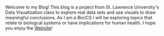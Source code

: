 Welcome to my Blog!
This blog is a project from St. Lawrence University's Data Visualization class to explore real data sets and use visuals to draw meaningful conclusions. As I am a Bio/CS I will be exploring topics that relate to biologcal systems or have implications for human health. I hope you enjoy the [Website](https://jaxlub.github.io/Data-Visualization-Blog/)!